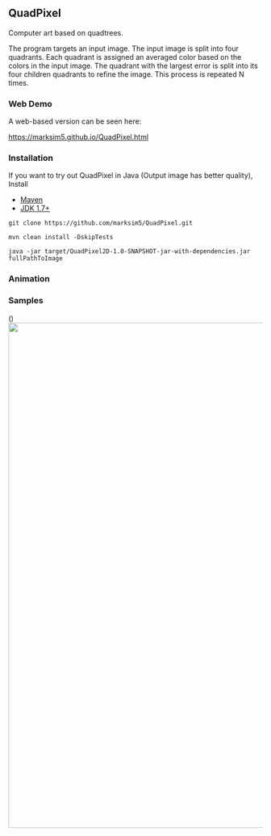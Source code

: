 ## QuadPixel

Computer art based on quadtrees.

The program targets an input image. The input image is split into four quadrants. Each quadrant is assigned an averaged color based on the colors in the input image. The quadrant with the largest error is split into its four children quadrants to refine the image. This process is repeated N times.

### Web Demo

A web-based version can be seen here:

https://marksim5.github.io/QuadPixel.html

### Installation
If you want to try out QuadPixel in Java (Output image has better quality), Install
* [Maven](https://maven.apache.org/download.cgi)
* [JDK 1.7+](http://www.oracle.com/technetwork/java/javase/downloads/index.html)
```
git clone https://github.com/marksim5/QuadPixel.git

mvn clean install -DskipTests

java -jar target/QuadPixel2D-1.0-SNAPSHOT-jar-with-dependencies.jar fullPathToImage
```

### Animation


### Samples
(<a href="url"><img src="https://github.com/marksim5/QuadPixel/blob/master/sample/sol.png" align="left" height="1000" width="1000" ></a>)
